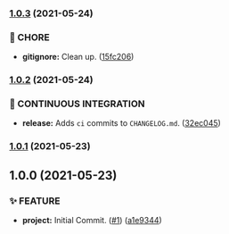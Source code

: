 ### [1.0.3](https://github.com/DiCaius/nix-utils/compare/v1.0.2...v1.0.3) (2021-05-24)


### :water_buffalo: CHORE

* **gitignore:** Clean up. ([15fc206](https://github.com/DiCaius/nix-utils/commit/15fc20625ce3557fbc2ca27f1c5b6e8226b8294b))

### [1.0.2](https://github.com/DiCaius/nix-utils/compare/v1.0.1...v1.0.2) (2021-05-24)


### :vertical_traffic_light: CONTINUOUS INTEGRATION

* **release:** Adds `ci` commits to `CHANGELOG.md`. ([32ec045](https://github.com/DiCaius/nix-utils/commit/32ec045d3e5b73b7c29569133f5890defff5b21d))

### [1.0.1](https://github.com/DiCaius/nix-utils/compare/v1.0.0...v1.0.1) (2021-05-23)

## 1.0.0 (2021-05-23)


### :sparkles: FEATURE

* **project:** Initial Commit. ([#1](https://github.com/DiCaius/nix-utils/issues/1)) ([a1e9344](https://github.com/DiCaius/nix-utils/commit/a1e9344a90a49ef3aba061d6d5e8c4887012fe72))
